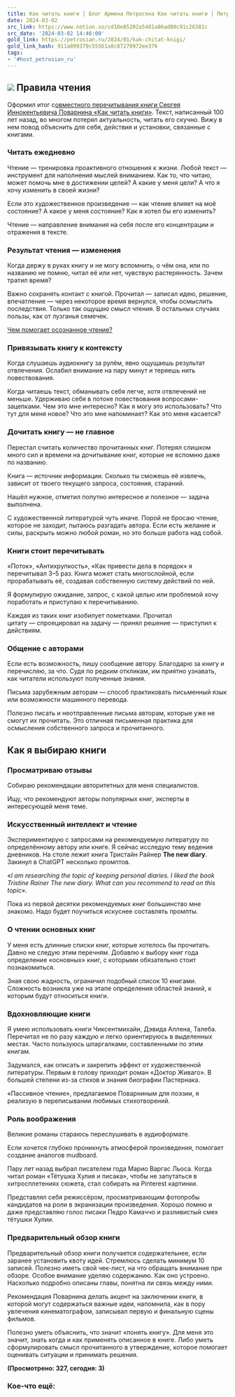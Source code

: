 ```yaml
---
title: Как читать книги | Блог Армена Петросяна Как читать книги | Петросян
date: 2024-03-02
src_link: https://www.notion.so/cd10e85202a5481a86ad80c91c26381c
src_date: '2024-03-02 14:46:00'
gold_link: https://petrosian.ru/2024/01/kak-chitat-knigi/
gold_link_hash: 911a899379c55561a8c87270972ee376
tags:
- '#host_petrosian_ru'
---
```




![](//petrosian.ru/wp-content/uploads/2024/01/1.jpeg)
Правила чтения
--------------


Оформил итог с[овместного перечитывания книги Сергея Иннокентьевича Поварнина «Как читать книги»](//www.bookfit.ru/25644/). Текст, написанный 100 лет назад, во многом потерял актуальность, читать его скучно. Вижу в нем повод объяснить для себя, действия и установки, связанные с книгами.


### **Читать ежедневно**


Чтение — тренировка проактивного отношения к жизни. Любой текст — инструмент для наполнения мыслей вниманием. Как то, что читаю, может помочь мне в достижении целей? А какие у меня цели? А что я хочу изменить в своей жизни?


Если это художественное произведение — как чтение влияет на моё состояние? А какое у меня состояние? Как я хотел бы его изменить?


Чтение — направление внимания на себя после его концентрации и отражения в тексте.


### **Результат чтения — изменения**


Когда держу в руках книгу и не могу вспомнить, о чём она, или по названию не помню, читал её или нет, чувствую растерянность. Зачем тратил время?


Важно сохранять контакт с книгой. Прочитал — записал идею, решение, впечатление — через некоторое время вернулся, чтобы осмыслить последствия. Только так ощущаю смысл чтения. В остальных случаях пользы, как от лузганья семечек.


[Чем помогает осознанное чтение?](//petrosian.ru/2018/11/chem-pomogaet-osoznannoe-chtenie/)


### **Привязывать книгу к контексту**


Когда слушаешь аудиокнигу за рулём, явно ощущаешь результат отвлечения. Ослабил внимание на пару минут и теряешь нить повествования.


Когда читаешь текст, обманывать себя легче, хотя отвлечений не меньше. Удерживаю себя в потоке повествования вопросами-зацепками. Чем это мне интересно? Как я могу это использовать? Что тут для меня новое? Что это мне напоминает? Как это меня касается?


### **Дочитать книгу — не главное**


Перестал считать количество прочитанных книг. Потерял слишком много сил и времени на дочитывание книг, которые не вспомню даже по названию.


Книга — источник информации. Сколько ты сможешь её извлечь, зависит от твоего текущего запроса, состояния, стараний.


Нашёл нужное, отметил попутно интересное и полезное — задача выполнена.


С художественной литературой чуть иначе. Порой не бросаю чтение, которое не заходит, пытаюсь разгадать автора. Если есть желание и силы, раскрыть можно любой роман, но это больше работа над собой.


### **Книги стоит перечитывать**


«Поток», «Антихрупкость», «Как привести дела в порядок» я перечитывал 3–5 раз. Книга может стать многослойной, если прорабатывать её, создавая собственную систему действий по ней.


Я формулирую ожидание, запрос, с какой целью или проблемой хочу поработать и приступаю к перечитыванию.


Каждая из таких книг изобилует пометками. Прочитал цитату — спроецировал на задачу — принял решение — приступил к действиям.


### **Общение с авторами**


Если есть возможность, пишу сообщение автору. Благодарю за книгу и перечисляю, за что. Судя по редким откликам, им приятно узнавать, как читатели используют полученные знания.


Письма зарубежным авторам — способ практиковать письменный язык или возможности машинного перевода.


Полезно писать и неотправленные письма авторам, которые уже не смогут их прочитать. Это отличная письменная практика для осмысления собственного запроса и прочитанного.


Как я выбираю книги
-------------------


### **Просматриваю отзывы**


Собираю рекомендации авторитетных для меня специалистов.


Ищу, что рекомендуют авторы популярных книг, эксперты в интересующей меня теме.


### **Искусственный интеллект и чтение**


Экспериментирую с запросами на рекомендуемую литературу по определённому автору или книге. Я сейчас исследую тему ведения дневников. На столе лежит книга Тристайн Райнер **The new diary**. Закинул в ChatGPT несколько промптов.


«*I am researching the topic of keeping personal diaries. I liked the book Tristine Rainer The new diary.* *What can you recommend to read on this topic*».


Пока из первой десятки рекомендуемых книг большинство мне знакомо. Надо будет поучиться искуснее составлять промпты.


### О чтении основных книг


У меня есть длинные списки книг, которые хотелось бы прочитать. Давно не следую этим перечням. Добавлю к выбору книг года определение «основных» книг, с которыми обязательно стоит познакомиться.


Зная свою жадность, ограничил подобный список 10 книгами. Сложность возникла уже на этапе определения областей знаний, к которым будут относиться книги.


### **Вдохновляющие книги**


Я умею использовать книги Чиксентмихайи, Дэвида Аллена, Талеба. Перечитал не по разу каждую и легко ориентируюсь в выделенных местах. Часто пользуюсь шпаргалками, составленными по этим книгам.


Задумался, как описать и закрепить эффект от художественной литературы. Первым в голову приходит роман «Доктор Живаго». В большей степени из-за стихов и знания биографии Пастернака.


«Пассивное чтение», предлагаемое Поварниным для поэзии, я реализую в переписывании любимых стихотворений.


### **Роль воображения**


Великие романы стараюсь переслушивать в аудиоформате.


Если хочется глубоко проникнуть атмосферой произведения, помогает создание аналогов mudboard.


Пару лет назад выбрал писателем года Марио Варгас Льоса. Когда читал роман «Тётушка Хулия и писака», чтобы не запутаться в хитросплетениях сюжета, стал собирать на Pinterest картинки.


Представлял себя режиссёром, просматривающим фотопробы кандидатов на роли в экранизации произведения. Хорошо помню и даже представляю голос писаки Педро Камаччо и разливистый смех тётушки Хулии.


### **Предварительный обзор книги**


Предварительный обзор книги получается содержательнее, если заранее установить квоту идей. Стремлюсь сделать минимум 10 записей. Полезно иметь свой чек-лист, на что обращать внимание при обзоре. Особое внимание уделяю содержанию. Как оно устроено. Насколько подробно описаны главы, понятна ли связь между ними.


Рекомендация Поварнина делать акцент на заключении книги, в которой могут содержаться важные идеи, напомнила, как в пору увлечения кинематографом, записывал первую и финальную сцены фильмов.


Полезно уметь объяснить, что значит «понять книгу». Для меня это значит, знать когда и как применять описанное в книге. Либо уметь сформулировать смысл прочитанного в утверждение, которое помогает оценивать ситуации и принимать решения.


**(Просмотрено: 327, сегодня: 3)** 
### Кое-что ещё: